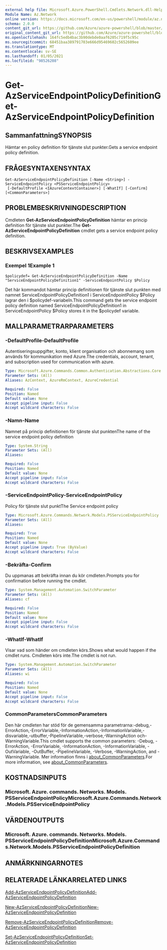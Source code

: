 ```yaml
---
external help file: Microsoft.Azure.PowerShell.Cmdlets.Network.dll-Help.xml
Module Name: Az.Network
online version: https://docs.microsoft.com/en-us/powershell/module/az.network/get-azserviceendpointpolicydefinition
schema: 2.0.0
content_git_url: https://github.com/Azure/azure-powershell/blob/master/src/Network/Network/help/Get-AzServiceEndpointPolicyDefinition.md
original_content_git_url: https://github.com/Azure/azure-powershell/blob/master/src/Network/Network/help/Get-AzServiceEndpointPolicyDefinition.md
ms.openlocfilehash: 164fc5edb4bac3b90debde0aaf6205c719f5c95c
ms.sourcegitcommit: 68451baa389791703e666d95469602c5652609ee
ms.translationtype: MT
ms.contentlocale: sv-SE
ms.lasthandoff: 01/05/2021
ms.locfileid: "98526208"
---
```

# <span data-ttu-id="adbf4-101">Get-AzServiceEndpointPolicyDefinition</span><span class="sxs-lookup"><span data-stu-id="adbf4-101">Get-AzServiceEndpointPolicyDefinition</span></span>

## <span data-ttu-id="adbf4-102">Sammanfattning</span><span class="sxs-lookup"><span data-stu-id="adbf4-102">SYNOPSIS</span></span>
<span data-ttu-id="adbf4-103">Hämtar en policy definition för tjänste slut punkter.</span><span class="sxs-lookup"><span data-stu-id="adbf4-103">Gets a service endpoint policy definition.</span></span>

## <span data-ttu-id="adbf4-104">FRÅGESYNTAXEN</span><span class="sxs-lookup"><span data-stu-id="adbf4-104">SYNTAX</span></span>

```
Get-AzServiceEndpointPolicyDefinition [-Name <String>] -ServiceEndpointPolicy <PSServiceEndpointPolicy>
 [-DefaultProfile <IAzureContextContainer>] [-WhatIf] [-Confirm] [<CommonParameters>]
```

## <span data-ttu-id="adbf4-105">PROBLEMBESKRIVNING</span><span class="sxs-lookup"><span data-stu-id="adbf4-105">DESCRIPTION</span></span>
<span data-ttu-id="adbf4-106">Cmdleten **Get-AzServiceEndpointPolicyDefinition** hämtar en princip definition för tjänste slut punkter.</span><span class="sxs-lookup"><span data-stu-id="adbf4-106">The **Get-AzServiceEndpointPolicyDefinition** cmdlet gets a service endpoint policy definition.</span></span>

## <span data-ttu-id="adbf4-107">BESKRIVS</span><span class="sxs-lookup"><span data-stu-id="adbf4-107">EXAMPLES</span></span>

### <span data-ttu-id="adbf4-108">Exempel 1</span><span class="sxs-lookup"><span data-stu-id="adbf4-108">Example 1</span></span>
```
$policydef= Get-AzServiceEndpointPolicyDefinition -Name "ServiceEndpointPolicyDefinition1" -ServiceEndpointPolicy $Policy
```

<span data-ttu-id="adbf4-109">Det här kommandot hämtar princip definitionen för tjänste slut punkten med namnet ServiceEndpointPolicyDefinition1 i ServiceEndpointPolicy $Policy lagrar den i $policydef-variabeln.</span><span class="sxs-lookup"><span data-stu-id="adbf4-109">This command gets the service endpoint policy definition named ServiceEndpointPolicyDefinition1 in ServiceEndpointPolicy $Policy stores it in the $policydef variable.</span></span>

## <span data-ttu-id="adbf4-110">MALLPARAMETRAR</span><span class="sxs-lookup"><span data-stu-id="adbf4-110">PARAMETERS</span></span>

### <span data-ttu-id="adbf4-111">-DefaultProfile</span><span class="sxs-lookup"><span data-stu-id="adbf4-111">-DefaultProfile</span></span>
<span data-ttu-id="adbf4-112">Autentiseringsuppgifter, konto, klient organisation och abonnemang som används för kommunikation med Azure.</span><span class="sxs-lookup"><span data-stu-id="adbf4-112">The credentials, account, tenant, and subscription used for communication with azure.</span></span>

```yaml
Type: Microsoft.Azure.Commands.Common.Authentication.Abstractions.Core.IAzureContextContainer
Parameter Sets: (All)
Aliases: AzContext, AzureRmContext, AzureCredential

Required: False
Position: Named
Default value: None
Accept pipeline input: False
Accept wildcard characters: False
```

### <span data-ttu-id="adbf4-113">-Namn</span><span class="sxs-lookup"><span data-stu-id="adbf4-113">-Name</span></span>
<span data-ttu-id="adbf4-114">Namnet på princip definitionen för tjänste slut punkten</span><span class="sxs-lookup"><span data-stu-id="adbf4-114">The name of the service endpoint policy definition</span></span>

```yaml
Type: System.String
Parameter Sets: (All)
Aliases:

Required: False
Position: Named
Default value: None
Accept pipeline input: False
Accept wildcard characters: False
```

### <span data-ttu-id="adbf4-115">-ServiceEndpointPolicy</span><span class="sxs-lookup"><span data-stu-id="adbf4-115">-ServiceEndpointPolicy</span></span>
<span data-ttu-id="adbf4-116">Policy för tjänste slut punkt</span><span class="sxs-lookup"><span data-stu-id="adbf4-116">The Service endpoint policy</span></span>

```yaml
Type: Microsoft.Azure.Commands.Network.Models.PSServiceEndpointPolicy
Parameter Sets: (All)
Aliases:

Required: True
Position: Named
Default value: None
Accept pipeline input: True (ByValue)
Accept wildcard characters: False
```

### <span data-ttu-id="adbf4-117">-Bekräfta</span><span class="sxs-lookup"><span data-stu-id="adbf4-117">-Confirm</span></span>
<span data-ttu-id="adbf4-118">Du uppmanas att bekräfta innan du kör cmdleten.</span><span class="sxs-lookup"><span data-stu-id="adbf4-118">Prompts you for confirmation before running the cmdlet.</span></span>

```yaml
Type: System.Management.Automation.SwitchParameter
Parameter Sets: (All)
Aliases: cf

Required: False
Position: Named
Default value: None
Accept pipeline input: False
Accept wildcard characters: False
```

### <span data-ttu-id="adbf4-119">-WhatIf</span><span class="sxs-lookup"><span data-stu-id="adbf4-119">-WhatIf</span></span>
<span data-ttu-id="adbf4-120">Visar vad som händer om cmdleten körs.</span><span class="sxs-lookup"><span data-stu-id="adbf4-120">Shows what would happen if the cmdlet runs.</span></span> <span data-ttu-id="adbf4-121">Cmdleten körs inte.</span><span class="sxs-lookup"><span data-stu-id="adbf4-121">The cmdlet is not run.</span></span>

```yaml
Type: System.Management.Automation.SwitchParameter
Parameter Sets: (All)
Aliases: wi

Required: False
Position: Named
Default value: None
Accept pipeline input: False
Accept wildcard characters: False
```

### <span data-ttu-id="adbf4-122">CommonParameters</span><span class="sxs-lookup"><span data-stu-id="adbf4-122">CommonParameters</span></span>
<span data-ttu-id="adbf4-123">Den här cmdleten har stöd för de gemensamma parametrarna:-debug,-ErrorAction,-ErrorVariable,-InformationAction,-InformationVariable,-disvariable,-utbuffer,-PipelineVariable,-verbose,-WarningAction och-WarningVariable.</span><span class="sxs-lookup"><span data-stu-id="adbf4-123">This cmdlet supports the common parameters: -Debug, -ErrorAction, -ErrorVariable, -InformationAction, -InformationVariable, -OutVariable, -OutBuffer, -PipelineVariable, -Verbose, -WarningAction, and -WarningVariable.</span></span> <span data-ttu-id="adbf4-124">Mer information finns i [about_CommonParameters](http://go.microsoft.com/fwlink/?LinkID=113216).</span><span class="sxs-lookup"><span data-stu-id="adbf4-124">For more information, see [about_CommonParameters](http://go.microsoft.com/fwlink/?LinkID=113216).</span></span>

## <span data-ttu-id="adbf4-125">KOSTNADS</span><span class="sxs-lookup"><span data-stu-id="adbf4-125">INPUTS</span></span>

### <span data-ttu-id="adbf4-126">Microsoft. Azure. commands. Networks. Models. PSServiceEndpointPolicy</span><span class="sxs-lookup"><span data-stu-id="adbf4-126">Microsoft.Azure.Commands.Network.Models.PSServiceEndpointPolicy</span></span>

## <span data-ttu-id="adbf4-127">VÄRDEN</span><span class="sxs-lookup"><span data-stu-id="adbf4-127">OUTPUTS</span></span>

### <span data-ttu-id="adbf4-128">Microsoft. Azure. commands. Networks. Models. PSServiceEndpointPolicyDefinition</span><span class="sxs-lookup"><span data-stu-id="adbf4-128">Microsoft.Azure.Commands.Network.Models.PSServiceEndpointPolicyDefinition</span></span>

## <span data-ttu-id="adbf4-129">ANMÄRKNINGAR</span><span class="sxs-lookup"><span data-stu-id="adbf4-129">NOTES</span></span>

## <span data-ttu-id="adbf4-130">RELATERADE LÄNKAR</span><span class="sxs-lookup"><span data-stu-id="adbf4-130">RELATED LINKS</span></span>

[<span data-ttu-id="adbf4-131">Add-AzServiceEndpointPolicyDefinition</span><span class="sxs-lookup"><span data-stu-id="adbf4-131">Add-AzServiceEndpointPolicyDefinition</span></span>](./Add-AzServiceEndpointPolicyDefinition.md)

[<span data-ttu-id="adbf4-132">New-AzServiceEndpointPolicyDefinition</span><span class="sxs-lookup"><span data-stu-id="adbf4-132">New-AzServiceEndpointPolicyDefinition</span></span>](./New-AzServiceEndpointPolicyDefinition.md)

[<span data-ttu-id="adbf4-133">Remove-AzServiceEndpointPolicyDefinition</span><span class="sxs-lookup"><span data-stu-id="adbf4-133">Remove-AzServiceEndpointPolicyDefinition</span></span>](./Remove-AzServiceEndpointPolicyDefinition.md)

[<span data-ttu-id="adbf4-134">Set-AzServiceEndpointPolicyDefinition</span><span class="sxs-lookup"><span data-stu-id="adbf4-134">Set-AzServiceEndpointPolicyDefinition</span></span>](./Set-AzServiceEndpointPolicyDefinition.md)
